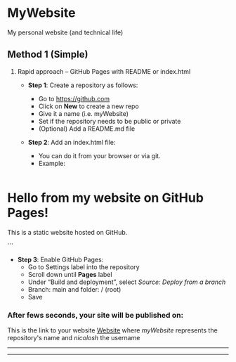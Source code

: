 # MyWebsite
My personal website (and technical life)

## Method 1 (Simple)
1. Rapid approach – GitHub Pages with README or index.html  
   - **Step 1**: Create a repository  as follows:  
       - Go to https://github.com  
       - Click on **New** to create a new repo    
       - Give it a name (i.e. myWebsite)  
       - Set if the repository needs to be public or private  
       - (Optional) Add a README.md file  

   - **Step 2**: Add an index.html file:  
       - You can do it from your browser or via git.  
       - Example:  
   
      ```html
<!-- index.html -->
<!DOCTYPE html>
<html>
<head>
  <title>Welcome!</title>
</head>
<body>
  <h1> Hello from my website on GitHub Pages!</h1>
  <p> This is a static website hosted on GitHub.</p>
</body>
</html>
```

   - **Step 3**: Enable GitHub Pages:  
       - Go to Settings label into the repository  
       - Scroll down until **Pages** label  
       - Under “Build and deployment”, select *Source: Deploy from a branch*  
       - Branch: main and folder: / (root)  
       - Save  

### After fews seconds, your site will be published on:  
This is the link to your website [Website](https://nicolosh.github.io/MyWebsite) where *myWebsite* represents the repository's name and *nicolosh* the username 

***

***

